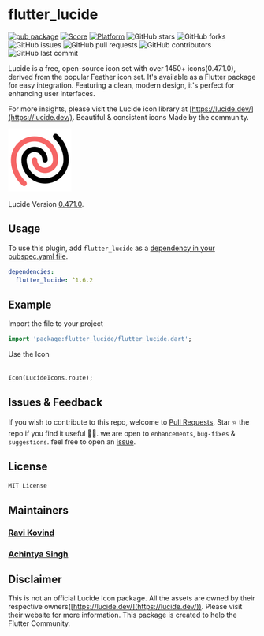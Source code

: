 # flutter_lucide

[![pub package](https://img.shields.io/pub/v/flutter_lucide.svg)](https://pub.dartlang.org/packages/flutter_lucide)
[![Score](https://img.shields.io/pub/points/flutter_lucide?label=Score&logo=dart)](https://pub.dartlang.org/packages/flutter_lucide/score)
[![Platform](https://img.shields.io/badge/Platform-Android%20|%20iOS%20|%20Web%20|%20macOS%20|%20Windows%20|%20Linux%20-blue.svg?logo=flutter)](https://pub.dartlang.org/packages/flutter_lucide)
![GitHub stars](https://img.shields.io/github/stars/ravikovind/flutter_lucide)
![GitHub forks](https://img.shields.io/github/forks/ravikovind/flutter_lucide)
![GitHub issues](https://img.shields.io/github/issues/ravikovind/flutter_lucide)
![GitHub pull requests](https://img.shields.io/github/issues-pr/ravikovind/flutter_lucide)
![GitHub contributors](https://img.shields.io/github/contributors/ravikovind/flutter_lucide)
![GitHub last commit](https://img.shields.io/github/last-commit/ravikovind/flutter_lucide)

Lucide is a free, open-source icon set with over 1450+ icons(0.471.0), derived from the popular Feather icon set. It's available as a Flutter package for easy integration. Featuring a clean, modern design, it's perfect for enhancing user interfaces.

For more insights, please visit the Lucide icon library at [https://lucide.dev/](https://lucide.dev/).
Beautiful & consistent icons Made by the community.

![Lucide](https://github.com/ravikovind/flutter_lucide/raw/main/screenshots/logo.png)

Lucide Version [0.471.0](https://github.com/lucide-icons/lucide/releases/tag/0.471.0).

## Usage

To use this plugin, add `flutter_lucide` as a [dependency in your pubspec.yaml file](https://flutter.io/platform-plugins/).

```yaml
dependencies:
  flutter_lucide: ^1.6.2
```

## Example

Import the file to your project

```dart
import 'package:flutter_lucide/flutter_lucide.dart';
```

Use the Icon

```dart

Icon(LucideIcons.route);

```

## Issues & Feedback

If you wish to contribute to this repo, welcome to [Pull Requests](https://github.com/ravikovind/flutter_lucide/pulls).
Star ⭐ the repo if you find it useful 🤩🤩. we are open to `enhancements`, `bug-fixes` & `suggestions`. feel free to open an [issue](https://github.com/ravikovind/flutter_lucide/issues).

## License

```md
MIT License
```

## Maintainers

### [Ravi Kovind](https://ravikovind.github.io/)

### [Achintya Singh](https://achiit.github.io/aboutachintya/#/)

## Disclaimer

This is not an official Lucide Icon package. All the assets are owned by their respective owners([https://lucide.dev/](https://lucide.dev/)). Please visit their website for more information. This package is created to help the Flutter Community.
